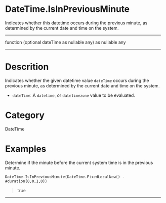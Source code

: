 ﻿# DateTime.IsInPreviousMinute
Indicates whether this datetime occurs during the previous minute, as determined by the current date and time on the system.
***
function (optional dateTime as nullable any) as nullable any
***
# Descrition 
Indicates whether the given datetime value <code>dateTime</code> occurs during the previous minute, as determined by the current date and time on the system.
      <ul>
      <li><code>dateTime</code>: A <code>datetime</code>, or <code>datetimezone</code> value to be evaluated.</li>
      </ul>
# Category 
DateTime
# Examples 
Determine if the minute before the current system time is in the previous minute.
```
DateTime.IsInPreviousMinute(DateTime.FixedLocalNow() - #duration(0,0,1,0))
```
> true
***

